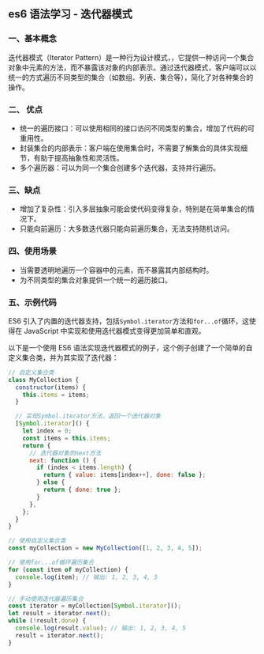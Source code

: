 ## es6 语法学习 - 迭代器模式

### 一、基本概念

迭代器模式（Iterator Pattern）是一种行为设计模式，，它提供一种访问一个集合对象中元素的方法，而不暴露该对象的内部表示。通过迭代器模式，客户端可以以统一的方式遍历不同类型的集合（如数组、列表、集合等），简化了对各种集合的操作。

### 二、 优点

- 统一的遍历接口：可以使用相同的接口访问不同类型的集合，增加了代码的可重用性。
- 封装集合的内部表示：客户端在使用集合时，不需要了解集合的具体实现细节，有助于提高抽象性和灵活性。
- 多个遍历器：可以为同一个集合创建多个迭代器，支持并行遍历。

### 三、缺点

- 增加了复杂性：引入多层抽象可能会使代码变得复杂，特别是在简单集合的情况下。
- 只能向前遍历：大多数迭代器只能向前遍历集合，无法支持随机访问。

### 四、使用场景

- 当需要透明地遍历一个容器中的元素，而不暴露其内部结构时。
- 为不同类型的集合对象提供一个统一的遍历接口。

### 五、示例代码

ES6 引入了内置的迭代器支持，包括`Symbol.iterator`方法和`for...of`循环，这使得在 JavaScript 中实现和使用迭代器模式变得更加简单和直观。

以下是一个使用 ES6 语法实现迭代器模式的例子，这个例子创建了一个简单的自定义集合类，并为其实现了迭代器：

```javascript
// 自定义集合类
class MyCollection {
  constructor(items) {
    this.items = items;
  }

  // 实现Symbol.iterator方法，返回一个迭代器对象
  [Symbol.iterator]() {
    let index = 0;
    const items = this.items;
    return {
      // 迭代器对象的next方法
      next: function () {
        if (index < items.length) {
          return { value: items[index++], done: false };
        } else {
          return { done: true };
        }
      },
    };
  }
}

// 使用自定义集合类
const myCollection = new MyCollection([1, 2, 3, 4, 5]);

// 使用for...of循环遍历集合
for (const item of myCollection) {
  console.log(item); // 输出: 1, 2, 3, 4, 5
}

// 手动使用迭代器遍历集合
const iterator = myCollection[Symbol.iterator]();
let result = iterator.next();
while (!result.done) {
  console.log(result.value); // 输出: 1, 2, 3, 4, 5
  result = iterator.next();
}
```
